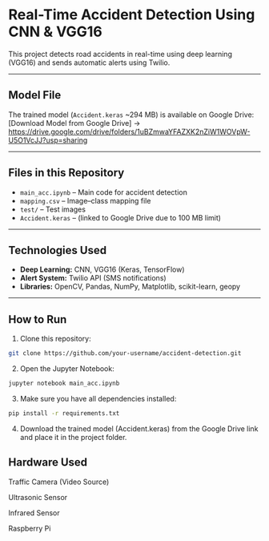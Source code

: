 #  Real-Time Accident Detection Using CNN & VGG16

This project detects road accidents in real-time using deep learning (VGG16) and sends automatic alerts using Twilio.

---

##  Model File
The trained model (`Accident.keras` ~294 MB) is available on Google Drive:
 [Download Model from Google Drive] -> https://drive.google.com/drive/folders/1uBZmwaYFAZXK2nZiW1WOVpW-U5O1VcJJ?usp=sharing

---

## Files in this Repository
- `main_acc.ipynb` – Main code for accident detection  
- `mapping.csv` – Image–class mapping file  
- `test/` – Test images  
- `Accident.keras` – (linked to Google Drive due to 100 MB limit)

---

##  Technologies Used
- **Deep Learning:** CNN, VGG16 (Keras, TensorFlow)  
- **Alert System:** Twilio API (SMS notifications)  
- **Libraries:** OpenCV, Pandas, NumPy, Matplotlib, scikit-learn, geopy  

---

## How to Run

1. Clone this repository:
```bash
git clone https://github.com/your-username/accident-detection.git
```

2. Open the Jupyter Notebook:
```bash
jupyter notebook main_acc.ipynb
```

3. Make sure you have all dependencies installed:
```bash
pip install -r requirements.txt
```

4. Download the trained model (Accident.keras) from the Google Drive link
   and place it in the project folder.

## Hardware Used

Traffic Camera (Video Source)

Ultrasonic Sensor

Infrared Sensor

Raspberry Pi


 
